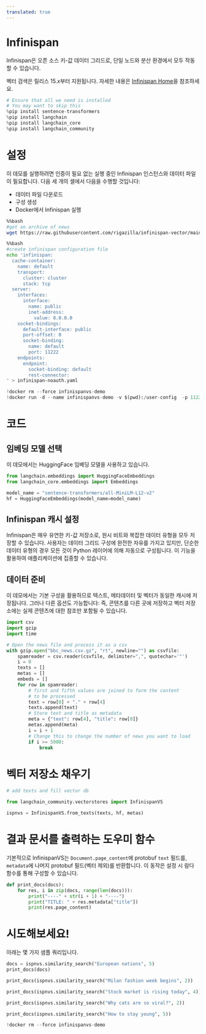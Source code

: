 ```yaml
---
translated: true
---
```


# Infinispan

Infinispan은 오픈 소스 키-값 데이터 그리드로, 단일 노드와 분산 환경에서 모두 작동할 수 있습니다.

벡터 검색은 릴리스 15.x부터 지원됩니다.
자세한 내용은 [Infinispan Home](https://infinispan.org)을 참조하세요.

```python
# Ensure that all we need is installed
# You may want to skip this
%pip install sentence-transformers
%pip install langchain
%pip install langchain_core
%pip install langchain_community
```

# 설정

이 데모를 실행하려면 인증이 필요 없는 실행 중인 Infinispan 인스턴스와 데이터 파일이 필요합니다.
다음 세 개의 셀에서 다음을 수행할 것입니다:
- 데이터 파일 다운로드
- 구성 생성
- Docker에서 Infinispan 실행

```bash
%%bash
#get an archive of news
wget https://raw.githubusercontent.com/rigazilla/infinispan-vector/main/bbc_news.csv.gz
```

```bash
%%bash
#create infinispan configuration file
echo 'infinispan:
  cache-container:
    name: default
    transport:
      cluster: cluster
      stack: tcp
  server:
    interfaces:
      interface:
        name: public
        inet-address:
          value: 0.0.0.0
    socket-bindings:
      default-interface: public
      port-offset: 0
      socket-binding:
        name: default
        port: 11222
    endpoints:
      endpoint:
        socket-binding: default
        rest-connector:
' > infinispan-noauth.yaml
```

```python
!docker rm --force infinispanvs-demo
!docker run -d --name infinispanvs-demo -v $(pwd):/user-config  -p 11222:11222 infinispan/server:15.0 -c /user-config/infinispan-noauth.yaml
```

# 코드

## 임베딩 모델 선택

이 데모에서는 HuggingFace 임베딩 모델을 사용하고 있습니다.

```python
from langchain.embeddings import HuggingFaceEmbeddings
from langchain_core.embeddings import Embeddings

model_name = "sentence-transformers/all-MiniLM-L12-v2"
hf = HuggingFaceEmbeddings(model_name=model_name)
```

## Infinispan 캐시 설정

Infinispan은 매우 유연한 키-값 저장소로, 원시 비트와 복잡한 데이터 유형을 모두 저장할 수 있습니다.
사용자는 데이터 그리드 구성에 완전한 자유를 가지고 있지만, 단순한 데이터 유형의 경우 모든 것이 Python 레이어에 의해 자동으로 구성됩니다. 이 기능을 활용하여 애플리케이션에 집중할 수 있습니다.

## 데이터 준비

이 데모에서는 기본 구성을 활용하므로 텍스트, 메타데이터 및 벡터가 동일한 캐시에 저장됩니다. 그러나 다른 옵션도 가능합니다: 즉, 콘텐츠를 다른 곳에 저장하고 벡터 저장소에는 실제 콘텐츠에 대한 참조만 포함될 수 있습니다.

```python
import csv
import gzip
import time

# Open the news file and process it as a csv
with gzip.open("bbc_news.csv.gz", "rt", newline="") as csvfile:
    spamreader = csv.reader(csvfile, delimiter=",", quotechar='"')
    i = 0
    texts = []
    metas = []
    embeds = []
    for row in spamreader:
        # first and fifth values are joined to form the content
        # to be processed
        text = row[0] + "." + row[4]
        texts.append(text)
        # Store text and title as metadata
        meta = {"text": row[4], "title": row[0]}
        metas.append(meta)
        i = i + 1
        # Change this to change the number of news you want to load
        if i >= 5000:
            break
```

# 벡터 저장소 채우기

```python
# add texts and fill vector db

from langchain_community.vectorstores import InfinispanVS

ispnvs = InfinispanVS.from_texts(texts, hf, metas)
```

# 결과 문서를 출력하는 도우미 함수

기본적으로 InfinispanVS는 `Document.page_content`에 protobuf `text` 필드를, `metadata`에 나머지 protobuf 필드(벡터 제외)를 반환합니다. 이 동작은 설정 시 람다 함수를 통해 구성할 수 있습니다.

```python
def print_docs(docs):
    for res, i in zip(docs, range(len(docs))):
        print("----" + str(i + 1) + "----")
        print("TITLE: " + res.metadata["title"])
        print(res.page_content)
```

# 시도해보세요!

아래는 몇 가지 샘플 쿼리입니다.

```python
docs = ispnvs.similarity_search("European nations", 5)
print_docs(docs)
```

```python
print_docs(ispnvs.similarity_search("Milan fashion week begins", 2))
```

```python
print_docs(ispnvs.similarity_search("Stock market is rising today", 4))
```

```python
print_docs(ispnvs.similarity_search("Why cats are so viral?", 2))
```

```python
print_docs(ispnvs.similarity_search("How to stay young", 5))
```

```python
!docker rm --force infinispanvs-demo
```
